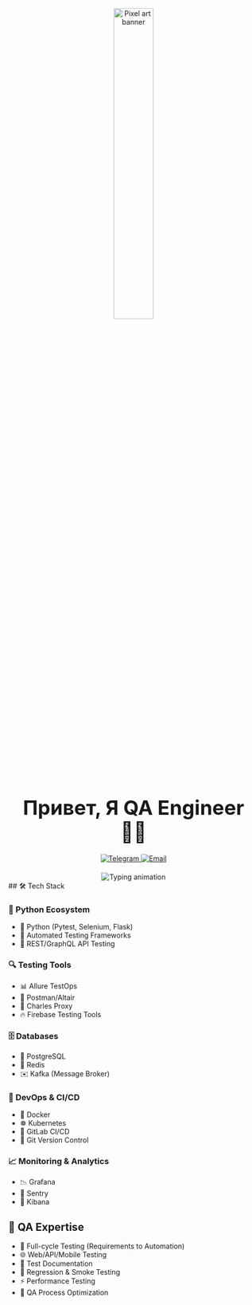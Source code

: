 <div align="center">
  <!-- Анимированный баннер -->
  <img src="https://media.giphy.com/media/v1.Y2lkPWVjZjA1ZTQ3dm50YWRwMWRkdHFqMGFqYTE1aTF4Z3BjeGZ1MjlibGFvanNnbzV2MyZlcD12MV9naWZzX3JlbGF0ZWQmY3Q9Zw/fUNGZizFnTOpyDijCL/giphy.gif" width="40%" alt="Pixel art banner"/>
  
  <!-- Заголовок -->
  <h1 style="font-size: 2.5rem; margin: 20px 0;">Привет, Я QA Engineer 👨‍💻</h1>
  
  <!-- Контакты -->
  <div align="center" style="margin: 20px 0;">
    <a href="https://t.me/whoisbulat" target="_blank">
      <img src="https://img.shields.io/badge/Telegram-26A5E4?style=for-the-badge&logo=telegram&logoColor=white" alt="Telegram"/>
    </a>
    <a href="mailto:whoisbulat@mail.ru" target="_blank">
      <img src="https://img.shields.io/badge/Email-EA4335?style=for-the-badge&logo=gmail&logoColor=white" alt="Email"/>
    </a>
  </div>

  <!-- Анимированный текст -->
  <div align="center">
    <img src="https://readme-typing-svg.herokuapp.com?font=Fira+Code&size=20&duration=3000&pause=800&color=FFFFFF&center=true&width=600&lines=🚀+Функциональное+и+автоматизированное+тестирование;🔍+WEB+%7C+API+%7C+Mobile;🤖+Стэк:+Python+Pytest+Request+Selenium+Playwright;📊+Оптимизация+QA+процессов+и+метрик" alt="Typing animation"/>
  </div>
</div>

<div align="left">
  ## 🛠 Tech Stack

  ### 🐍 Python Ecosystem
  - 🐍 Python (Pytest, Selenium, Flask)
  - 🤖 Automated Testing Frameworks
  - 🔌 REST/GraphQL API Testing

  ### 🔍 Testing Tools
  - 📊 Allure TestOps
  - 📱 Postman/Altair
  - 🔎 Charles Proxy
  - 🔥 Firebase Testing Tools

  ### 🗄 Databases
  - 🐘 PostgreSQL
  - 🧠 Redis
  - ✉️ Kafka (Message Broker)

  ### 🚀 DevOps & CI/CD
  - 🐳 Docker
  - ☸️ Kubernetes
  - 🔄 GitLab CI/CD
  - 🔀 Git Version Control

  ### 📈 Monitoring & Analytics
  - 📉 Grafana
  - 🚨 Sentry
  - 📝 Kibana

  ## 🧪 QA Expertise
  - 🔄 Full-cycle Testing (Requirements to Automation)
  - 🌐 Web/API/Mobile Testing
  - 📑 Test Documentation
  - 🔁 Regression & Smoke Testing
  - ⚡ Performance Testing
  - 🎯 QA Process Optimization
</div>

